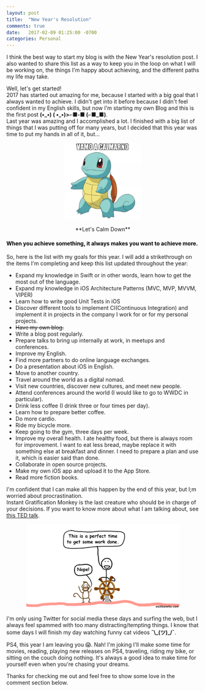 ```yaml
---
layout: post
title:  "New Year's Resolution"
comments: true
date:   2017-02-09 01:25:00 -0700
categories: Personal
---
```


<p>I think the best way to start my blog is with the New Year's resolution post. I also wanted to share this list as a way to keep you in the loop on what I will be working on, the things I'm happy about achieving, and the different paths my life may take.</p>

<p>Well, let's get started!<br>2017 has started out amazing for me, because I started with a big goal that I always wanted to achieve. I didn't get into it before because I didn't feel confident in my English skills, but now I'm starting my own Blog and this is the first post <strong>(•_•) ( •_•)>⌐■-■ (⌐■_■)</strong>.<br>Last year was amazing and I accomplished a lot. I finished with a big list of things that I was putting off for many years, but I decided that this year was time to put my hands in all of it, but...</p>

<p style="text-align:center;"><img src="/assets/images/posts/2017/01/vamo_a_calmarno.png" alt="Vamo a Calmarno" style="width:200px;height:200px;"></p>
<p style="text-align:center;">**Let's Calm Down**</p>

<h4 style="color:black;font-weight:bold;">When you achieve something, it always makes you want to achieve more.</h4>

<p>So, here is the list with my goals for this year. I will add a strikethrough on the items I'm completing and keep this list updated throughout the year:</p>

<ul>
  <li>Expand my knowledge in Swift or in other words, learn how to get the most out of the language.</li>
  <li>Expand my knowledge in iOS Architecture Patterns (MVC, MVP, MVVM, VIPER)</li>
  <li>Learn how to write good Unit Tests in iOS</li>
  <li>Discover different tools to implement CI(Continuous Integration)  and implement it in projects in the company I work for or for my personal projects.</li>
  <li><strike>Have my own blog.</strike></li>
  <li>Write a blog post regularly.</li>
  <li>Prepare talks to bring up internally at work, in meetups and conferences.</li>
  <li>Improve my English.</li>
  <li>Find more partners to do online language exchanges.</li>
  <li>Do a presentation about iOS in English.</li>
  <li>Move to another country.</li>
  <li>Travel around the world as a digital nomad.</li>
  <li>Visit new countries, discover new cultures, and meet new people.</li>
  <li>Attend conferences around the world (I would like to go to WWDC in particular).</li>
  <li>Drink less coffee (I drink three or four times per day).</li>
  <li>Learn how to prepare better coffee.</li>
  <li>Do more cardio.</li>
  <li>Ride my bicycle more.</li>
  <li>Keep going to the gym, three days per week.</li>
  <li>Improve my overall health. I ate healthy food, but there is always room for improvement. I want to eat less bread, maybe replace it with something else at breakfast and dinner. I need to prepare a plan and use it, which is easier said than done.</li>
  <li>Collaborate in open source projects.</li>
  <li>Make my own iOS app and upload it to  the App Store.</li>
  <li>Read more fiction books.</li>
</ul>

<p>I'm confident that I can make all this happen by the end of this year, but I;m worried about procrastination.<br>Instant Gratification Monkey is the last creature who should be in charge of your decisions. If you want to know more about what I am talking about, see <a href="https://www.ted.com/talks/tim_urban_inside_the_mind_of_a_master_procrastinator?utm_source=tedcomshare&utm_medium=referral&utm_campaign=tedspread" target="_blank">this TED talk</a>.</p>

<center><img src="/assets/images/posts/2017/01/instant_gratification_monkey.png" alt="TED Talk" style="width:400px;height:221px;"></center>

<p>I'm only using Twitter for social media these days and surfing the web, but I always feel spammed with too many distracting/tempting things. I know that some days I will finish my day watching funny cat videos <strong>¯\_(ツ)_/¯</strong>.</p>

<p>PS4, this year I am leaving you &#x1F631;. Nah! I'm joking I'll make some time for movies, reading, playing new releases on PS4, traveling, riding my bike, or sitting on the couch doing nothing. It's always a good idea to make time for yourself even when you're chasing your dreams.
</p>

<p>Thanks for checking me out and feel free to show some love in the comment section below.</p>